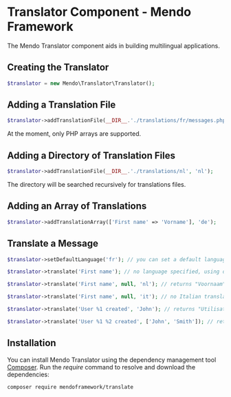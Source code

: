 # Translator Component - Mendo Framework

The Mendo Translator component aids in building multilingual applications.

## Creating the Translator

```php
$translator = new Mendo\Translator\Translator();
```

## Adding a Translation File

```php
$translator->addTranslationFile(__DIR__.'./translations/fr/messages.php', 'fr');
```

At the moment, only PHP arrays are supported.

## Adding a Directory of Translation Files

```php
$translator->addTranslationFile(__DIR__.'./translations/nl', 'nl');
```

The directory will be searched recursively for translations files.

## Adding an Array of Translations

```php
$translator->addTranslationArray(['First name' => 'Vorname'], 'de');
```

## Translate a Message

```php
$translator->setDefaultLanguage('fr'); // you can set a default language

$translator->translate('First name'); // no language specified, using def. lang "fr" and returns "Prénom"

$translator->translate('First name', null, 'nl'); // returns "Voornaam"

$translator->translate('First name', null, 'it'); // no Italian translations provided, returns "First name"

$translator->translate('User %1 created', 'John'); // returns "Utilisateur John créé"

$translator->translate('User %1 %2 created', ['John', 'Smith']); // returns "Utilisateur John Smith créé"
```

## Installation

You can install Mendo Translator using the dependency management tool [Composer](https://getcomposer.org/).
Run the *require* command to resolve and download the dependencies:

```
composer require mendoframework/translate
```